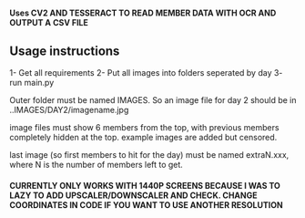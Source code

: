#### Uses CV2 AND TESSERACT TO READ MEMBER DATA WITH OCR AND OUTPUT A CSV FILE


## Usage instructions

1- Get all requirements
2- Put all images into folders seperated by day
3- run main.py

Outer folder must be named IMAGES. So an image file for day 2 should be in ..IMAGES/DAY2/imagename.jpg

image files must show 6 members from the top, with previous members completely hidden at the top. example images are added but censored.

last image (so first members to hit for the day) must be named extraN.xxx, where N is the number of members left to get.

#### CURRENTLY ONLY WORKS WITH 1440P SCREENS BECAUSE I WAS TO LAZY TO ADD UPSCALER/DOWNSCALER AND CHECK. CHANGE COORDINATES IN CODE IF YOU WANT TO USE ANOTHER RESOLUTION
